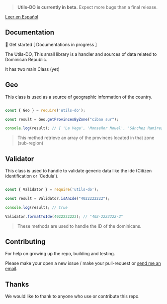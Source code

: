 > **Utils-DO is currently in beta.** Expect more bugs than a final release. 

[Leer en Español](https://github.com/ogaston/utils-do/blob/master/README-ES.md)

## Documentation

🚀 Get started [ Documentations in progress ]

The Utils-DO, This small library is a handler and sources of data related to Dominican Republic.

It has two main Class (yet)

## Geo

This class is used as a source of geographic information of the country.

```javascript

const { Geo } = require('utils-do');

const result = Geo.getProvincesByZone("cibao sur");

console.log(result); // [ 'La Vega', 'Monseñor Nouel', 'Sánchez Ramírez' ]

```
> This method retrieve an array of the provinces located in that zone (sub-region)


## Validator

This class is used to handle to validate generic data like the ide (Citizen identification or 'Cedula').

```javascript

const { Validator } = require('utils-do');

const result = Validator.isAnIde("4022222222");

console.log(result); // true

Validator.formatToIde(4022222222); // "402-2222222-2"

```
> These methods are used to handle the ID of the dominicans.


## Contributing

For help on growing up the repo, building and testing.

Please make your open a new issue / make your pull-request or [send me an email](mailto:omar.gaston.c@gmail.com).

## Thanks

We would like to thank to anyone who use or contribute this repo.
